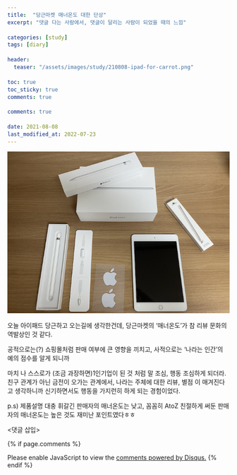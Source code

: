 ```yaml
---
title:  "당근마켓 매너온도 대한 단상"
excerpt: "댓글 다는 사람에서, 댓글이 달리는 사람이 되었을 때의 느낌"

categories: [study]
tags: [diary]

header:
  teaser: "/assets/images/study/210808-ipad-for-carrot.png" 

toc: true
toc_sticky: true
comments: true

comments: true

date: 2021-08-08
last_modified_at: 2022-07-23
---
```


![책상 위 아이패드](/assets/images/study/210808-ipad-for-carrot.png)


오늘 아이패드 당근하고 오는길에 생각한건데, 당근마켓의 ‘매너온도’가 참 리뷰 문화의 역발상인 것 같다.

공적으로는(?) 쇼핑몰처럼 판매 여부에 큰 영향을 끼치고,
사적으로는 ‘나라는 인간’의 예의 점수를 알게 되니까 

마치 나 스스로가 (조금 과장하면)1인기업이 된 것 처럼 말 조심, 행동 조심하게 되더라.
친구 관계가 아닌 금전이 오가는 관계에서, 나라는 주체에 대한 리뷰, 별점 이 매겨진다고 생각하니까
신기하면서도 행동을 가지런히 하게 되는 경험이었다.

p.s)
제품설명 대충 휘갈긴 판매자의 매너온도는 낮고, 꼼꼼히 AtoZ 친절하게 써둔 판매자의 매너온도는 높은 것도 재미난 포인트였다ㅎㅎ

<댓글 삽입>

{% if page.comments %}
<div id="disqus_thread"></div>
<script>
    (function() { // DON'T EDIT BELOW THIS LINE
    var d = document, s = d.createElement('script');
    s.src = 'https://lifeoncloud-github-io.disqus.com/embed.js';
    s.setAttribute('data-timestamp', +new Date());
    (d.head || d.body).appendChild(s);
    })();
</script>
<noscript>Please enable JavaScript to view the <a href="https://disqus.com/?ref_noscript">comments powered by Disqus.</a></noscript>
{% endif %}
